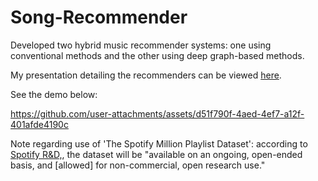 # Song-Recommender
Developed two hybrid music recommender systems: one using conventional methods and the other using deep graph-based methods.

My presentation detailing the recommenders can be viewed [here](https://docs.google.com/viewer?url=https://raw.githubusercontent.com/mattblessing/Song-Recommender/refs/heads/main/presentation.pdf
).

See the demo below:

https://github.com/user-attachments/assets/d51f790f-4aed-4ef7-a12f-401afde4190c

Note regarding use of 'The Spotify Million Playlist Dataset': according to [Spotify R&D,](https://research.atspotify.com/2020/09/the-million-playlist-dataset-remastered/), the dataset will be "available on an ongoing, open-ended basis, and \[allowed\] for non-commercial, open research use."
